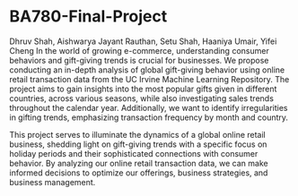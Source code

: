 # BA780-Final-Project 
Dhruv Shah, Aishwarya Jayant Rauthan, Setu Shah, Haaniya Umair, Yifei Cheng
In the world of growing e-commerce, understanding consumer behaviors and gift-giving trends is crucial for businesses. We propose conducting an in-depth analysis of global gift-giving behavior using online retail transaction data from the UC Irvine Machine Learning Repository. The project aims to gain insights into the most popular gifts given in different countries, across various seasons, while also investigating sales trends throughout the calendar year. Additionally, we want to identify irregularities in gifting trends, emphasizing transaction frequency by month and country.

This project serves to illuminate the dynamics of a global online retail business, shedding light on gift-giving trends with a specific focus on holiday periods and their sophisticated connections with consumer behavior. By analyzing our online retail transaction data, we can make informed decisions to optimize our offerings, business strategies, and business management.

